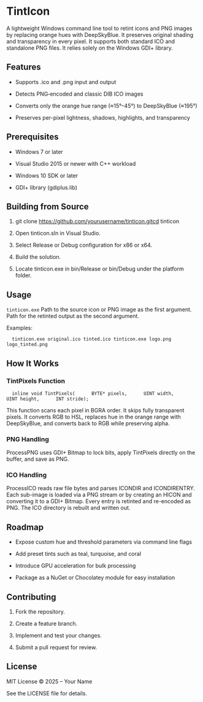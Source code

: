 TintIcon
========

A lightweight Windows command line tool to retint icons and PNG images by replacing orange hues with DeepSkyBlue. It preserves original shading and transparency in every pixel. It supports both standard ICO and standalone PNG files. It relies solely on the Windows GDI+ library.

Features
--------

*   Supports .ico and .png input and output
    
*   Detects PNG‐encoded and classic DIB ICO images
    
*   Converts only the orange hue range (≈15°–45°) to DeepSkyBlue (≈195°)
    
*   Preserves per-pixel lightness, shadows, highlights, and transparency
    

Prerequisites
-------------

*   Windows 7 or later
    
*   Visual Studio 2015 or newer with C++ workload
    
*   Windows 10 SDK or later
    
*   GDI+ library (gdiplus.lib)
    

Building from Source
--------------------

1.  git clone https://github.com/yourusername/tinticon.gitcd tinticon
    
2.  Open tinticon.sln in Visual Studio.
    
3.  Select Release or Debug configuration for x86 or x64.
    
4.  Build the solution.
    
5.  Locate tinticon.exe in bin/Release or bin/Debug under the platform folder.
    

Usage
-----

`tinticon.exe` Path to the source icon or PNG image as the first argument. Path for the retinted output as the second argument.

Examples:

`   tinticon.exe original.ico tinted.ico
tinticon.exe logo.png logo_tinted.png   `

How It Works
------------

### TintPixels Function

`   inline void TintPixels(      BYTE* pixels,      UINT width,      UINT height,      INT stride);   `

This function scans each pixel in BGRA order. It skips fully transparent pixels. It converts RGB to HSL, replaces hue in the orange range with DeepSkyBlue, and converts back to RGB while preserving alpha.

### PNG Handling

ProcessPNG uses GDI+ Bitmap to lock bits, apply TintPixels directly on the buffer, and save as PNG.

### ICO Handling

ProcessICO reads raw file bytes and parses ICONDIR and ICONDIRENTRY. Each sub-image is loaded via a PNG stream or by creating an HICON and converting it to a GDI+ Bitmap. Every entry is retinted and re-encoded as PNG. The ICO directory is rebuilt and written out.

Roadmap
-------

*   Expose custom hue and threshold parameters via command line flags
    
*   Add preset tints such as teal, turquoise, and coral
    
*   Introduce GPU acceleration for bulk processing
    
*   Package as a NuGet or Chocolatey module for easy installation
    

Contributing
------------

1.  Fork the repository.
    
2.  Create a feature branch.
    
3.  Implement and test your changes.
    
4.  Submit a pull request for review.
    

License
-------

MIT License © 2025 – Your Name

See the LICENSE file for details.
